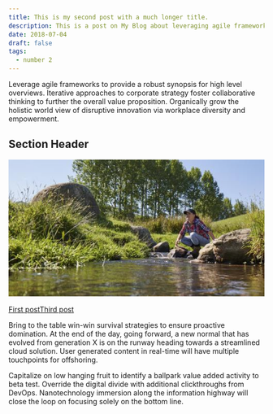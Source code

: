 ```yaml
---
title: This is my second post with a much longer title.
description: This is a post on My Blog about leveraging agile frameworks.
date: 2018-07-04
draft: false
tags:
  - number 2
---
```

Leverage agile frameworks to provide a robust synopsis for high level overviews. Iterative approaches to corporate strategy foster collaborative thinking to further the overall value proposition. Organically grow the holistic world view of disruptive innovation via workplace diversity and empowerment.

## Section Header

![](/public/img/1.png)

[First post](/blog/firstpost/)[Third post](/blog/thirdpost/)

Bring to the table win-win survival strategies to ensure proactive domination. At the end of the day, going forward, a new normal that has evolved from generation X is on the runway heading towards a streamlined cloud solution. User generated content in real-time will have multiple touchpoints for offshoring.

Capitalize on low hanging fruit to identify a ballpark value added activity to beta test. Override the digital divide with additional clickthroughs from DevOps. Nanotechnology immersion along the information highway will close the loop on focusing solely on the bottom line.